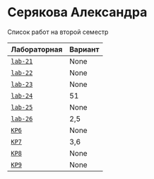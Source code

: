 # Серякова Александра
<summary>Список работ на второй семестр</summary>


| **Лабораторная**                                                              | **Вариант**                       |
|-------------------------------------------------------------------------------|-----------------------------------|
| [`lab-21`](https://github.com/Maxsmile123/MAI_109B_22/tree/main/Serakova/lab21) | None                              |
| [`lab-22`](https://github.com/Maxsmile123/MAI_109B_22/tree/main/Serakova/lab22) | None   |
| [`lab-23`](https://github.com/Maxsmile123/MAI_109B_22/tree/main/Serakova/lab23) | None                   |
| [`lab-24`](https://github.com/Maxsmile123/MAI_109B_22/tree/main/Serakova/lab24) | 51                |
| [`lab-25`](https://github.com/Maxsmile123/MAI_109B_22/tree/main/Serakova/lab25) | None                 |
| [`lab-26`](https://github.com/Maxsmile123/MAI_109B_22/tree/main/Serakova/lab26) | 2,5 |
| [`KP6`](https://github.com/Maxsmile123/MAI_109B_22/tree/main/Serakova/KP6)      | None                  |
| [`KP7`](https://github.com/Maxsmile123/MAI_109B_22/tree/main/Serakova/KP7)      | 3,6                  |
| [`KP8`](https://github.com/Maxsmile123/MAI_109B_22/tree/main/Serakova/KP8)      | None                 |
| [`KP9`](https://github.com/Maxsmile123/MAI_109B_22/tree/main/Serakova/KP9)      | None                  |
